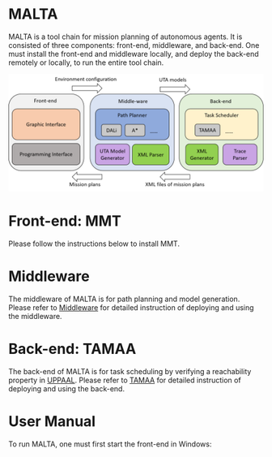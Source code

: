 # MALTA
MALTA is a tool chain for mission planning of autonomous agents. It is consisted of three components: front-end, middleware, and back-end. One must install the front-end and middleware locally, and deploy the back-end remotely or locally, to run the entire tool chain.

![Image](res/tool_structure.png "Architecture of MALTA")

# Front-end: MMT
Please follow the instructions below to install MMT.

# Middleware
The middleware of MALTA is for path planning and model generation. Please refer to [Middleware](https://github.com/rgu01/TAMAA-DALi) for detailed instruction of deploying and using the middleware.

# Back-end: TAMAA
The back-end of MALTA is for task scheduling by verifying a reachability property in [UPPAAL](https://uppaal.org/). Please refer to [TAMAA](https://github.com/rgu01/TAMAA) for detailed instruction of deploying and using the back-end.

# User Manual
To run MALTA, one must first start the front-end in Windows:

